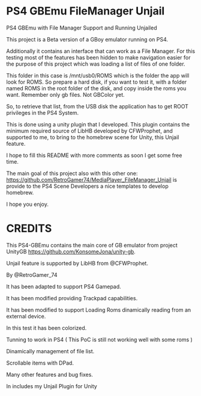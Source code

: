 # PS4 GBEmu FileManager Unjail
PS4 GBEmu with File Manager Support and Running Unjailed

This project is a Beta version of a GBoy emulator running on PS4.

Additionally it contains an interface that can work as a File Manager. For this testing most of the features has been hidden to make navigation easier for the purpose of this project which was loading a list of files of one folder.

This folder in this case is  /mnt/usb0/ROMS which is the folder the app will look for ROMS. So prepare a hard disk, if you want to test it, with a folder named ROMS in the root folder of the disk, and copy inside the roms you want. Remember only gb files. Not GBColor yet.

So, to retrieve that list, from the USB disk the application has to get ROOT privileges in the PS4 System.

This is done using a unity plugin that I developed. This plugin contains the minimum required source of LibHB developed by CFWProphet, and supported to me, to bring to the homebrew scene for Unity, this Unjail feature.

I hope to fill this README with more comments as soon I get some free time.

The main goal of this project also with this other one: https://github.com/RetroGamer74/MediaPlayer_FileManager_Unjail is provide to the PS4 Scene Developers a nice templates to develop homebrew.

I hope you enjoy.

# CREDITS
This PS4-GBEmu contains the main core of GB emulator from project UnityGB https://github.com/KonsomeJona/unity-gb.

Unjail feature is supported by LibHB from @CFWProphet.

By @RetroGamer_74

It has been adapted to support PS4 Gamepad.

It has been modified providing Trackpad capabilities.

It has been modified to support Loading Roms dinamically reading from an external device.

In this test it has been colorized.

Tunning to work in PS4 ( This PoC is still not working well with some roms )

Dinamically management of file list.

Scrollable items with DPad.

Many other features and bug fixes.

In includes my Unjail Plugin for Unity

